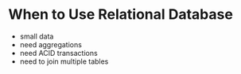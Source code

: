 # When to Use Relational Database

- small data
- need aggregations
- need ACID transactions
- need to join multiple tables
